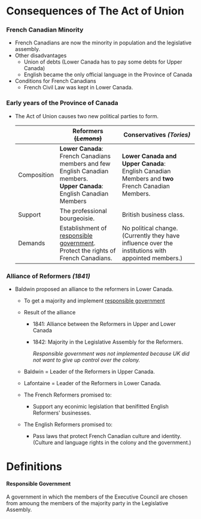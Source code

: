 # Consequences of The Act of Union

### French Canadian Minority

* French Canadians are now the minority in population and the legislative assembly.
* Other disadvantages
  * Union of debts (Lower Canada has to pay some debts for Upper Canada)
  * English became the only official language in the Province of Canada
* Conditions for French Canadians
  * French Civil Law was kept in Lower Canada.

### Early years of the Province of Canada

* The Act of Union causes two new political parties to form.

  |             | Reformers ~~(*Lemons*)~~                                     | Conservatives *(Tories)*                                     |
  | ----------- | ------------------------------------------------------------ | ------------------------------------------------------------ |
  | Composition | **Lower Canada**:<br />French Canadians members and few English Canadian members.<br />**Upper Canada**:<br />English Canadian Members | **Lower Canada and Upper Canada**:<br />English Canadian Members and **two** French Canadian Members. |
  | Support     | The professional bourgeoisie.                                | British business class.                                      |
  | Demands     | Establishment of [responsible government](#responsible-government).<br />Protect the rights of French Canadians. | No political change. (Currently they have influence over the institutions with appointed members.) |

### Alliance of Reformers *(1841)*

* Baldwin proposed an alliance to the reformers in Lower Canada.

  * To get a majority and implement [responsible government](#responsible-government)

  * Result of the alliance

    * 1841: Alliance between the Reformers in Upper and Lower Canada

    * 1842: Majority in the Legislative Assembly for the Reformers.

      *Responsible government was not implemented because UK did not want to give up control over the colony.*

  * Baldwin = Leader of the Reformers in Upper Canada.

  * Lafontaine = Leader of the Reformers in Lower Canada.

  * The French Reformers promised to:

    * Support any econimic legislation that benifitted English Reformers' businesses.

  * The English Reformers promised to:

    * Pass laws that protect French Canadian culture and identity.
      (Culture and language rights in the colony and the government.)

# Definitions

#### Responsible Government

A government in which the members of the Executive Council are chosen from amoung the members of the majority party in the Legislative Assembly.